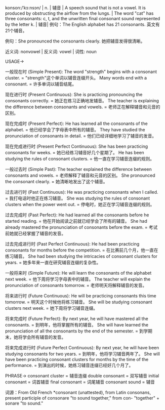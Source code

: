 konson:/ˈkɔːnsɔn/ | n. | 辅音 | A speech sound that is not a vowel. It is produced by obstructing the airflow from the lungs. |  The word "cat" has three consonants: c, t, and the unwritten final consonant sound represented by the letter k.  |  辅音| 例句：The English alphabet has 21 consonants. 英文有21个辅音。

例句：She pronounced the consonants clearly. 她把辅音发得很清晰。

近义词: nonvowel | 反义词: vowel | 词性: noun


USAGE->

一般现在时 (Simple Present):
The word "strength" begins with a consonant cluster. = "strength"这个单词以辅音连缀开头。
Many words end with a consonant. = 许多单词以辅音结尾。

现在进行时 (Present Continuous):
She is practicing pronouncing the consonants correctly. = 她正在练习正确地发辅音。
The teacher is explaining the difference between consonants and vowels. = 老师正在解释辅音和元音的区别。

现在完成时 (Present Perfect):
He has learned all the consonants of the alphabet. = 他已经学会了字母表中所有的辅音。
They have studied the pronunciation of consonants in detail. = 他们已经详细地学习了辅音的发音。

现在完成进行时 (Present Perfect Continuous):
She has been practicing consonants for weeks. = 她已经练习辅音好几个星期了。
He has been studying the rules of consonant clusters. = 他一直在学习辅音连缀的规则。

一般过去时 (Simple Past):
The teacher explained the difference between consonants and vowels. = 老师解释了辅音和元音的区别。
She pronounced the consonant clearly. = 她清晰地发出了这个辅音。


过去进行时 (Past Continuous):
He was practicing consonants when I called. = 我打电话时他正在练习辅音。
She was studying the rules of consonant clusters when the power went out. = 停电时，她正在学习辅音连缀的规则。


过去完成时 (Past Perfect):
He had learned all the consonants before he started reading. = 他在开始阅读之前就已经学会了所有的辅音。
She had already mastered the pronunciation of consonants before the exam. = 考试前她就已经掌握了辅音的发音。


过去完成进行时 (Past Perfect Continuous):
He had been practicing consonants for months before the competition. = 在比赛前几个月，他一直在练习辅音。
She had been studying the intricacies of consonant clusters for years. = 她多年来一直在研究辅音连缀的复杂性。


一般将来时 (Simple Future):
He will learn the consonants of the alphabet next week. = 他下周将学习字母表中的辅音。
The teacher will explain the pronunciation of consonants tomorrow. = 老师明天将解释辅音的发音。


将来进行时 (Future Continuous):
He will be practicing consonants this time tomorrow. = 明天这个时候他将练习辅音。
She will be studying consonant clusters next week. = 她下周将学习辅音连缀。

将来完成时 (Future Perfect):
By next year, he will have mastered all the consonants. = 到明年，他将掌握所有的辅音。
She will have learned the pronunciation of all the consonants by the end of the semester. = 到学期末，她将学会所有辅音的发音。

将来完成进行时 (Future Perfect Continuous):
By next year, he will have been studying consonants for two years. = 到明年，他将学习辅音两年了。
She will have been practicing consonant clusters for months by the time of the performance. = 到演出的时候，她练习辅音连缀已经好几个月了。


PHRASE->
consonant cluster = 辅音连缀
double consonant = 双写辅音
initial consonant = 词首辅音
final consonant = 词尾辅音
consonant sound = 辅音


词源：From Old French *consonant (unattested), from Latin consonans, present participle of consonare "to sound together," from con- "together" + sonare "to sound."
